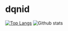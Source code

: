 # dqnid
[![Top Langs](https://github-readme-stats.vercel.app/api/top-langs/?username=dqnid&theme=onedark)](https://github.com/dqnid/github-readme-stats)
![Github stats](https://github-readme-stats.vercel.app/api?username=dqnid&theme=onedark)
